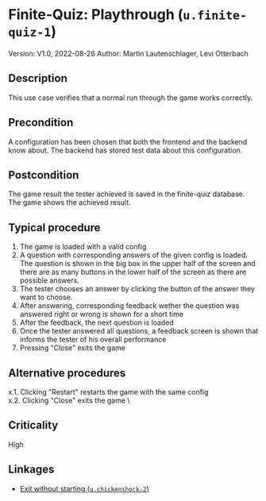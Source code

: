 # Finite-Quiz: Playthrough (`u.finite-quiz-1`)

Version: V1.0, 2022-08-26
Author: Martin Lautenschlager, Levi Otterbach

## Description

This use case verifies that a normal run through the game works correctly.

## Precondition

A configuration has been chosen that both the frontend and the backend know about. The backend has stored test data about this configuration.

## Postcondition

The game result the tester achieved is saved in the finite-quiz database.
The game shows the achieved result.

## Typical procedure

1. The game is loaded with a valid config
2. A question with corresponding answers of the given config is loaded. The question is shown in the big box in the upper half of the screen and there are as many buttons in the lower half of the screen as there are possible answers.
3. The tester chooses an answer by clicking the button of the answer they want to choose.
4. After answering, corresponding feedback wether the question was answered right or wrong is shown for a short time
5. After the feedback, the next question is loaded
6. Once the tester answered all questions, a feedback screen is shown that informs the tester of his overall performance
7. Pressing "Close" exits the game

## Alternative procedures

x.1. Clicking "Restart" restarts the game with the same config \
x.2. Clicking "Close" exits the game \

## Criticality

High

## Linkages

- [Exit without starting (`u.chickenshock-2`)](u-chickenshock-2-close-without-starting.md)

